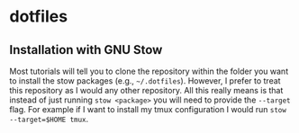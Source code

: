 # dotfiles

## Installation with GNU Stow

Most tutorials will tell you to clone the repository within the folder you want to install
the stow packages (e.g., `~/.dotfiles`). However, I prefer to treat this repository as
I would any other repository. All this really means is that instead of just running
`stow <package>` you will need to provide the `--target` flag. For example if I want to
install my tmux configuration I would run `stow --target=$HOME tmux`.

